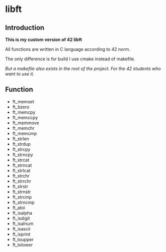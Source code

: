 # libft

## Introduction

**This is my custom version of 42 libft**

All functions are written in C language according to 42 norm.

The only difference is for build I use cmake instead of makefile.

*But a makefile also exists in the root of the project. For the 42 students who want to use it.*

## Function

- ft_memset
- ft_bzero
- ft_memcpy
- ft_memccpy
- ft_memmove
- ft_memchr
- ft_memcmp
- ft_strlen
- ft_strdup
- ft_strcpy
- ft_strncpy
- ft_strcat
- ft_strncat
- ft_strlcat
- ft_strchr
- ft_strrchr
- ft_strstr
- ft_strnstr
- ft_strcmp
- ft_strncmp
- ft_atoi
- ft_isalpha
- ft_isdigit
- ft_isalnum
- ft_isascii
- ft_isprint
- ft_toupper
- ft_tolower